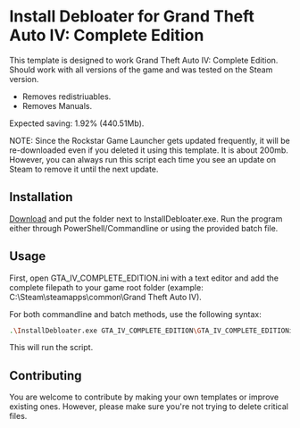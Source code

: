 # Install Debloater for Grand Theft Auto IV: Complete Edition

This template is designed to work Grand Theft Auto IV: Complete Edition. Should work with all versions of the game and was tested on the Steam version. 
- Removes redistriuables.
- Removes Manuals.

Expected saving: 1.92% (440.51Mb).

NOTE: Since the Rockstar Game Launcher gets updated frequently, it will be re-downloaded even if you deleted it using this template. It is about 200mb. However, you can always run this script each time you see an update on Steam to remove it until the next update. 

## Installation

[Download](https://github.com/neatodev/InstallDebloater/blob/main/templates/GTA_IV_COMPLETE_EDITION/GTA_IV_COMPLETE_EDITION.zip) and put the folder next to InstallDebloater.exe. Run the program either through PowerShell/Commandline or using the provided batch file.

## Usage

First, open GTA_IV_COMPLETE_EDITION.ini with a text editor and add the complete filepath to your game root folder (example: C:\Steam\steamapps\common\Grand Theft Auto IV).

For both commandline and batch methods, use the following syntax:

```bash
.\InstallDebloater.exe GTA_IV_COMPLETE_EDITION\GTA_IV_COMPLETE_EDITIONini
```
This will run the script.

## Contributing
You are welcome to contribute by making your own templates or improve existing ones. However, please make sure you're not trying to delete critical files. 